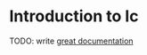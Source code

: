 # Introduction to lc

TODO: write [great documentation](http://jacobian.org/writing/what-to-write/)
